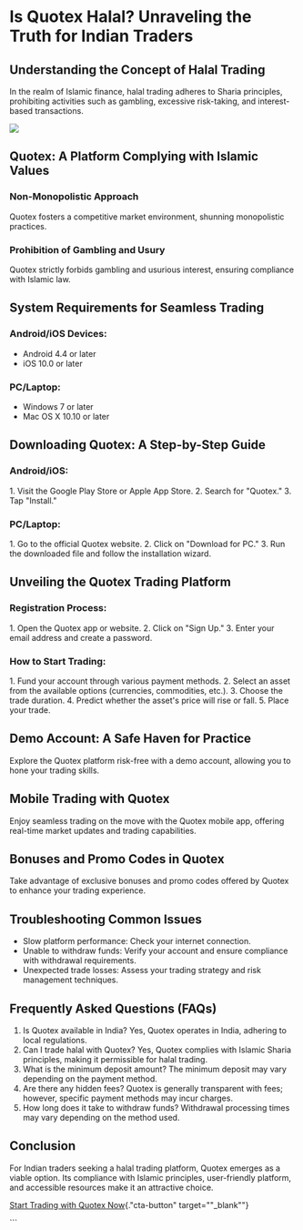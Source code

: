 # Is Quotex Halal? Unraveling the Truth for Indian Traders

## Understanding the Concept of Halal Trading

In the realm of Islamic finance, halal trading adheres to Sharia
principles, prohibiting activities such as gambling, excessive
risk-taking, and interest-based transactions.

[![](https://static.quotex.io/files/4_en/300_250.jpg)](https://traff.sbs/brokerqxlid)

## Quotex: A Platform Complying with Islamic Values

### Non-Monopolistic Approach

Quotex fosters a competitive market environment, shunning monopolistic
practices.

### Prohibition of Gambling and Usury

Quotex strictly forbids gambling and usurious interest, ensuring
compliance with Islamic law.

## System Requirements for Seamless Trading

### Android/iOS Devices:

-   Android 4.4 or later
-   iOS 10.0 or later

### PC/Laptop:

-   Windows 7 or later
-   Mac OS X 10.10 or later

## Downloading Quotex: A Step-by-Step Guide

### Android/iOS:

1\. Visit the Google Play Store or Apple App Store. 2. Search for
"Quotex." 3. Tap "Install."

### PC/Laptop:

1\. Go to the official Quotex website. 2. Click on "Download for
PC." 3. Run the downloaded file and follow the installation wizard.

## Unveiling the Quotex Trading Platform

### Registration Process:

1\. Open the Quotex app or website. 2. Click on "Sign Up." 3.
Enter your email address and create a password.

### How to Start Trading:

1\. Fund your account through various payment methods. 2. Select an
asset from the available options (currencies, commodities, etc.). 3.
Choose the trade duration. 4. Predict whether the asset\'s price will
rise or fall. 5. Place your trade.

## Demo Account: A Safe Haven for Practice

Explore the Quotex platform risk-free with a demo account, allowing you
to hone your trading skills.

## Mobile Trading with Quotex

Enjoy seamless trading on the move with the Quotex mobile app, offering
real-time market updates and trading capabilities.

## Bonuses and Promo Codes in Quotex

Take advantage of exclusive bonuses and promo codes offered by Quotex to
enhance your trading experience.

## Troubleshooting Common Issues

-   Slow platform performance: Check your internet connection.
-   Unable to withdraw funds: Verify your account and ensure compliance
    with withdrawal requirements.
-   Unexpected trade losses: Assess your trading strategy and risk
    management techniques.

## Frequently Asked Questions (FAQs)

1.  Is Quotex available in India? Yes, Quotex operates in India,
    adhering to local regulations.
2.  Can I trade halal with Quotex? Yes, Quotex complies with Islamic
    Sharia principles, making it permissible for halal trading.
3.  What is the minimum deposit amount? The minimum deposit may vary
    depending on the payment method.
4.  Are there any hidden fees? Quotex is generally transparent with
    fees; however, specific payment methods may incur charges.
5.  How long does it take to withdraw funds? Withdrawal processing times
    may vary depending on the method used.

## Conclusion

For Indian traders seeking a halal trading platform, Quotex emerges as a
viable option. Its compliance with Islamic principles, user-friendly
platform, and accessible resources make it an attractive choice.

[Start Trading with Quotex
Now](\%22https://broker-qx.pro/sign-up/?lid=1102511\%22){."cta-button"
target=""_blank""}

\`\`\`

